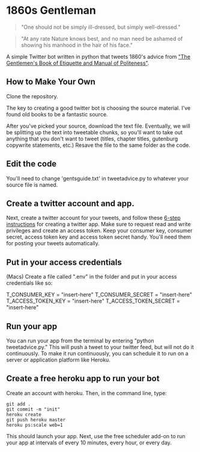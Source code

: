 1860s Gentleman
==============
>"One should not be simply ill-dressed, but simply well-dressed."

>"At any rate Nature knows best, and no man need be ashamed of showing his manhood in the hair of his face."


A simple Twitter bot written in python that tweets 1860's advice from ["The Gentlemen's Book of Etiquette and Manual of Politeness"](http://www.gutenberg.org/files/39293/39293-h/39293-h.htm).

How to Make Your Own
---------------
Clone the repository.

The key to creating a good twitter bot is choosing the source material. I've found old books to be a fantastic source.

After you've picked your source, download the text file. Eventually, we will be splitting up the text into tweetable chunks, so you'll want to take out anything that you don't want to tweet (titles, chapter titles, gutenburg copywrite statements, etc.) Resave the file to the same folder as the code.

Edit the code
----------
You'll need to change 'gentsguide.txt' in tweetadvice.py to whatever your source file is named. 

Create a twitter account and app.
------

Next, create a twitter account for your tweets, and follow these [6-step instructions](http://iag.me/socialmedia/how-to-create-a-twitter-app-in-8-easy-steps/) for creating a twitter app. Make sure to request read and write privileges and create an access token. Keep your consumer key, consumer secret, access token key and access token secret handy. You'll need them for posting your tweets automatically.

Put in your access credentials
------
(Macs) Create a file called ".env" in the folder and put in your access credentials like so: 

T_CONSUMER_KEY = "insert-here"
T_CONSUMER_SECRET = "insert-here"
T_ACCESS_TOKEN_KEY = "insert-here"
T_ACCESS_TOKEN_SECRET = "insert-here"

Run your app
-------
You can run your app from the terminal by entering "python tweetadvice.py." This will push a tweet to your twitter feed, but will not do it continuously. To make it run continuously, you can schedule it to run on a server or application platform like Heroku. 

Create a free heroku app to run your bot
--------
Create an account with heroku. Then, in the command line, type:

    git add .
    git commit -m "init"
    heroku create
    git push heroku master
    heroku ps:scale web=1

    
This should launch your app. Next, use the free scheduler add-on to run your app at intervals of every 10 minutes, every hour, or every day. 

